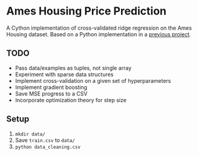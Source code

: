 # Ames Housing Price Prediction

A Cython implementation of cross-validated ridge regression on the Ames Housing dataset. Based on a Python implementation in a [previous project](https://github.com/CerJesus/CS221FinalProject).

## TODO

 * Pass data/examples as tuples, not single array
 * Experiment with sparse data structures
 * Implement cross-validation on a given set of hyperparameters
 * Implement gradient boosting
 * Save MSE progress to a CSV
 * Incorporate optimization theory for step size


## Setup

 1. `mkdir data/`
 2. Save `train.csv` to `data/`
 3. `python data_cleaning.csv`

